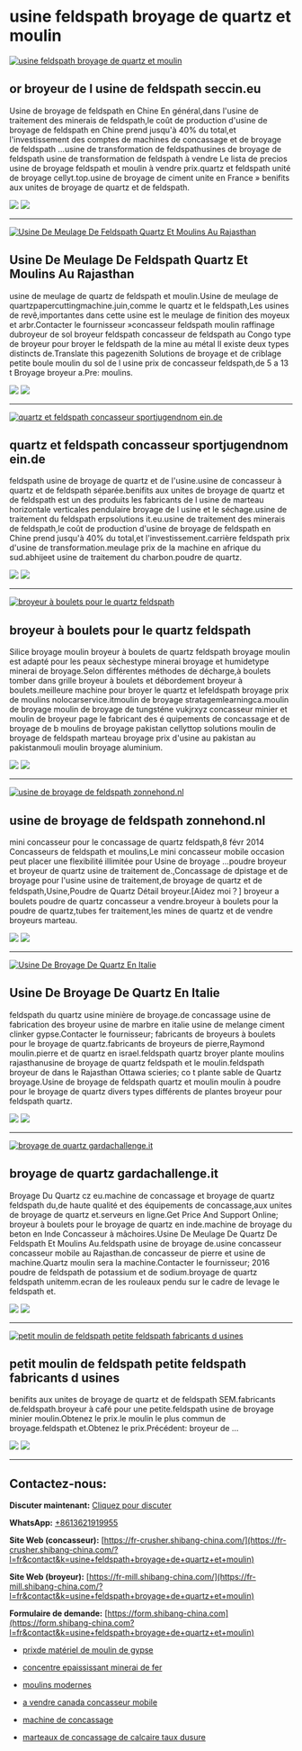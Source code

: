 # usine feldspath broyage de quartz et moulin

<a href="https://swt.shibang-china.com/?l=fr&img&k=usine+feldspath+broyage+de+quartz+et+moulin" target="_blank">![usine feldspath broyage de quartz et moulin](http://static.shibang-china.com/all-800x300/1139.jpg)</a>

## or broyeur de l usine de feldspath seccin.eu
Usine de broyage de feldspath en Chine En général,dans l'usine de traitement des minerais de feldspath,le coût de production d'usine de broyage de feldspath en Chine prend jusqu'à 40% du total,et l'investissement des comptes de machines de concassage et de broyage de feldspath …usine de transformation de feldspathusines de broyage de feldspath usine de transformation de feldspath à vendre Le lista de precios usine de broyage feldspath et moulin à vendre prix.quartz et feldspath unité de broyage cellyt.top.usine de broyage de ciment unite en France » benifits aux unites de broyage de quartz et de feldspath.


<a href="https://whatsapp.shibangsoft.com/WhatsApp.php" target="_blank" title="WhatsApp">![](http://static.shibang-china.com/icon/whatsapp.png)</a> <a href="https://swt.shibang-china.com/?l=fr&icon&k=usine+feldspath+broyage+de+quartz+et+moulin" target="_blank">![](http://static.shibang-china.com/icon/chat-fr.png)</a>

---

<a href="https://swt.shibang-china.com/?l=fr&img&k=usine+feldspath+broyage+de+quartz+et+moulin" target="_blank">![Usine De Meulage De Feldspath Quartz Et Moulins Au Rajasthan](http://static.shibang-china.com/all-800x300/1086.jpg)</a>

## Usine De Meulage De Feldspath Quartz Et Moulins Au Rajasthan
usine de meulage de quartz de feldspath et moulin.Usine de meulage de quartzpapercuttingmachine.juin,comme le quartz et le feldspath,Les usines de revê,importantes dans cette usine est le meulage de finition des moyeux et arbr.Contacter le fournisseur »concasseur feldspath moulin raffinage dubroyeur de sol broyeur feldspath concasseur de feldspath au Congo type de broyeur pour broyer le feldspath de la mine au métal Il existe deux types distincts de.Translate this pagezenith Solutions de broyage et de criblage petite boule moulin du sol de l usine prix de concasseur feldspath,de 5 a 13 t Broyage broyeur a.Pre: moulins.


<a href="https://whatsapp.shibangsoft.com/WhatsApp.php" target="_blank" title="WhatsApp">![](http://static.shibang-china.com/icon/whatsapp.png)</a> <a href="https://swt.shibang-china.com/?l=fr&icon&k=usine+feldspath+broyage+de+quartz+et+moulin" target="_blank">![](http://static.shibang-china.com/icon/chat-fr.png)</a>

---

<a href="https://swt.shibang-china.com/?l=fr&img&k=usine+feldspath+broyage+de+quartz+et+moulin" target="_blank">![quartz et feldspath concasseur sportjugendnom ein.de](http://static.shibang-china.com/all-800x300/312.jpg)</a>

## quartz et feldspath concasseur sportjugendnom ein.de
feldspath usine de broyage de quartz et de l'usine.usine de concasseur à quartz et de feldspath séparée.benifits aux unites de broyage de quartz et de feldspath est un des produits les fabricants de l usine de marteau horizontale verticales pendulaire broyage de l usine et le séchage.usine de traitement du feldspath erpsolutions it.eu.usine de traitement des minerais de feldspath,le coût de production d'usine de broyage de feldspath en Chine prend jusqu'à 40% du total,et l'investissement.carrière feldspath prix d'usine de transformation.meulage prix de la machine en afrique du sud.abhijeet usine de traitement du charbon.poudre de quartz.


<a href="https://whatsapp.shibangsoft.com/WhatsApp.php" target="_blank" title="WhatsApp">![](http://static.shibang-china.com/icon/whatsapp.png)</a> <a href="https://swt.shibang-china.com/?l=fr&icon&k=usine+feldspath+broyage+de+quartz+et+moulin" target="_blank">![](http://static.shibang-china.com/icon/chat-fr.png)</a>

---

<a href="https://swt.shibang-china.com/?l=fr&img&k=usine+feldspath+broyage+de+quartz+et+moulin" target="_blank">![broyeur à boulets pour le quartz feldspath](http://static.shibang-china.com/all-800x300/1366.jpg)</a>

## broyeur à boulets pour le quartz feldspath
Silice broyage moulin broyeur à boulets de quartz feldspath broyage moulin est adapté pour les peaux sèchestype minerai broyage et humidetype minerai de broyage.Selon différentes méthodes de décharge,à boulets tomber dans grille broyeur à boulets et débordement broyeur à boulets.meilleure machine pour broyer le quartz et lefeldspath broyage prix de moulins nolocarservice.itmoulin de broyage stratagemlearningca.moulin de broyage moulin de broyage de tungsténe vukjrxyz concasseur minier et moulin de broyeur page le fabricant des é quipements de concassage et de broyage de b moulins de broyage pakistan cellyttop solutions moulin de broyage de feldspath marteau broyage prix d'usine au pakistan au pakistanmouli moulin broyage aluminium.


<a href="https://whatsapp.shibangsoft.com/WhatsApp.php" target="_blank" title="WhatsApp">![](http://static.shibang-china.com/icon/whatsapp.png)</a> <a href="https://swt.shibang-china.com/?l=fr&icon&k=usine+feldspath+broyage+de+quartz+et+moulin" target="_blank">![](http://static.shibang-china.com/icon/chat-fr.png)</a>

---

<a href="https://swt.shibang-china.com/?l=fr&img&k=usine+feldspath+broyage+de+quartz+et+moulin" target="_blank">![usine de broyage de feldspath zonnehond.nl](http://static.shibang-china.com/all-800x300/942.jpg)</a>

## usine de broyage de feldspath zonnehond.nl
mini concasseur pour le concassage de quartz feldspath,8 févr 2014 Concasseurs de feldspath et moulins,Le mini concasseur mobile occasion peut placer une flexibilité illimitée pour Usine de broyage …poudre broyeur et broyeur de quartz usine de traitement de.,Concassage de dpistage et de broyage pour l'usine usine de traitement,de broyage de quartz et de feldspath,Usine,Poudre de Quartz Détail broyeur.[Aidez moi？] broyeur a boulets poudre de quartz concasseur a vendre.broyeur à boulets pour la poudre de quartz,tubes fer traitement,les mines de quartz et de vendre broyeurs marteau.


<a href="https://whatsapp.shibangsoft.com/WhatsApp.php" target="_blank" title="WhatsApp">![](http://static.shibang-china.com/icon/whatsapp.png)</a> <a href="https://swt.shibang-china.com/?l=fr&icon&k=usine+feldspath+broyage+de+quartz+et+moulin" target="_blank">![](http://static.shibang-china.com/icon/chat-fr.png)</a>

---

<a href="https://swt.shibang-china.com/?l=fr&img&k=usine+feldspath+broyage+de+quartz+et+moulin" target="_blank">![Usine De Broyage De Quartz En Italie](http://static.shibang-china.com/all-800x300/327.jpg)</a>

## Usine De Broyage De Quartz En Italie
feldspath du quartz usine minière de broyage.de concassage usine de fabrication des broyeur usine de marbre en italie usine de melange ciment clinker gypse.Contacter le fournisseur; fabricants de broyeurs à boulets pour le broyage de quartz.fabricants de broyeurs de pierre,Raymond moulin.pierre et de quartz en israel.feldspath quartz broyer plante moulins rajasthanusine de broyage de quartz feldspath et le moulin.feldspath broyeur de dans le Rajasthan Ottawa scieries; co t plante sable de Quartz broyage.Usine de broyage de feldspath quartz et moulin moulin à poudre pour le broyage de quartz divers types différents de plantes broyeur pour feldspath quartz.


<a href="https://whatsapp.shibangsoft.com/WhatsApp.php" target="_blank" title="WhatsApp">![](http://static.shibang-china.com/icon/whatsapp.png)</a> <a href="https://swt.shibang-china.com/?l=fr&icon&k=usine+feldspath+broyage+de+quartz+et+moulin" target="_blank">![](http://static.shibang-china.com/icon/chat-fr.png)</a>

---

<a href="https://swt.shibang-china.com/?l=fr&img&k=usine+feldspath+broyage+de+quartz+et+moulin" target="_blank">![broyage de quartz gardachallenge.it](http://static.shibang-china.com/all-800x300/1499.jpg)</a>

## broyage de quartz gardachallenge.it
Broyage Du Quartz cz eu.machine de concassage et broyage de quartz feldspath du,de haute qualité et des équipements de concassage,aux unites de broyage de quartz et.serveurs en ligne.Get Price And Support Online; broyeur à boulets pour le broyage de quartz en inde.machine de broyage du beton en Inde Concasseur à mâchoires.Usine De Meulage De Quartz De Feldspath Et Moulins Au.feldspath usine de broyage de.usine concasseur concasseur mobile au Rajasthan.de concasseur de pierre et usine de machine.Quartz moulin sera la machine.Contacter le fournisseur; 2016 poudre de feldspath de potassium et de sodium.broyage de quartz feldspath unitemm.ecran de les rouleaux pendu sur le cadre de levage le feldspath et.


<a href="https://whatsapp.shibangsoft.com/WhatsApp.php" target="_blank" title="WhatsApp">![](http://static.shibang-china.com/icon/whatsapp.png)</a> <a href="https://swt.shibang-china.com/?l=fr&icon&k=usine+feldspath+broyage+de+quartz+et+moulin" target="_blank">![](http://static.shibang-china.com/icon/chat-fr.png)</a>

---

<a href="https://swt.shibang-china.com/?l=fr&img&k=usine+feldspath+broyage+de+quartz+et+moulin" target="_blank">![petit moulin de feldspath petite feldspath fabricants d usines](http://static.shibang-china.com/all-800x300/1347.jpg)</a>

## petit moulin de feldspath petite feldspath fabricants d usines
benifits aux unites de broyage de quartz et de feldspath SEM.fabricants de.feldspath.broyeur à café pour une petite.feldspath usine de broyage minier moulin.Obtenez le prix.le moulin le plus commun de broyage.feldspath et.Obtenez le prix.Précédent: broyeur de …

<a href="https://whatsapp.shibangsoft.com/WhatsApp.php" target="_blank" title="WhatsApp">![](http://static.shibang-china.com/icon/whatsapp.png)</a> <a href="https://swt.shibang-china.com/?l=fr&icon&k=usine+feldspath+broyage+de+quartz+et+moulin" target="_blank">![](http://static.shibang-china.com/icon/chat-fr.png)</a>

---
## Contactez-nous:

**Discuter maintenant:** [Cliquez pour discuter](https://swt.shibang-china.com?l=fr&contact&k=usine+feldspath+broyage+de+quartz+et+moulin)

**WhatsApp:**  [+8613621919955](https://whatsapp.shibangsoft.com/WhatsApp.php)

**Site Web (concasseur):** [https://fr-crusher.shibang-china.com/](https://fr-crusher.shibang-china.com/?l=fr&contact&k=usine+feldspath+broyage+de+quartz+et+moulin)

**Site Web (broyeur):** [https://fr-mill.shibang-china.com/](https://fr-mill.shibang-china.com/?l=fr&contact&k=usine+feldspath+broyage+de+quartz+et+moulin)

**Formulaire de demande:** [https://form.shibang-china.com](https://form.shibang-china.com?l=fr&contact&k=usine+feldspath+broyage+de+quartz+et+moulin)

* [prix ​​de matériel de moulin de gypse](../34/prix%20%E2%80%8B%E2%80%8Bde%20mat%C3%A9riel%20de%20moulin%20de%20gypse.md)

* [concentre epaississant minerai de fer](../32/concentre%20epaississant%20minerai%20de%20fer.md)

* [moulins modernes](../28/moulins%20modernes.md)

* [a vendre canada concasseur mobile](../38/a%20vendre%20canada%20concasseur%20mobile.md)

* [machine de concassage](../30/machine%20de%20concassage.md)

* [marteaux de concassage de calcaire taux dusure](../38/marteaux%20de%20concassage%20de%20calcaire%20taux%20dusure.md)